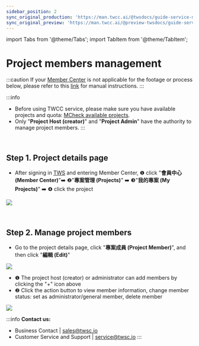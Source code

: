 ```yaml
---
sidebar_position: 2
sync_original_production: 'https://man.twcc.ai/@twsdocs/guide-service-manage-project-team-en' 
sync_original_preview: 'https://man.twcc.ai/@preview-twsdocs/guide-service-manage-project-team-en' 
---
```


import Tabs from '@theme/Tabs';
import TabItem from '@theme/TabItem';


# Project members management


:::caution
If your <ins>Member Center<i class="fa fa-question-circle fa-question-circle-for-service" aria-hidden="true"></i></ins> is not applicable for the footage or process below, please refer to this <i class="fa fa-sign-out" aria-hidden="true"></i> <ins>link</ins> for manual instructions.
:::

:::info
- Before using TWCC service, please make sure you have available projects and quota: [<ins>MCheck available projects</ins>](https://man.twcc.vip/en/docs/member/user-guides/project-management/available-projects/).
- Only "**Project Host (creator)**" and "**Project Admin**" have the authority to manage project members.
:::

<br/>


## Step 1. Project details page


- After signing in [<ins>TWS</ins>](https://tws.twcc.ai/) and entering Member Center, <span>&#10102;</span> click "**會員中心 (Member Center)**":arrow_right: <span>&#10103;</span>"**專案管理 (Projects)**" :arrow_right: <span>&#10104;</span>"**我的專案 (My Projects)**" :arrow_right: <span>&#10105;</span> click the project

![](https://cos.twcc.ai/SYS-MANUAL/uploads/upload_85549595b7679e2ab9b7067e15641d7c.png)


<br/>


## Step 2. Manage project members

- Go to the project details page, click "**專案成員 (Project Member)**", and then click "**編輯 (Edit)**"

![](https://cos.twcc.ai/SYS-MANUAL/uploads/upload_6405b1768d6310d46ab538187f856b2f.png)

-  <span>&#10102;</span> The project host (creator) or administrator can add members by clicking the "+" icon above
-  <span>&#10103;</span> Click the action button to view member information, change member status: set as administrator/general member, delete member

![](https://cos.twcc.ai/SYS-MANUAL/uploads/upload_7bf932618ff1927b76bc856782bb2b67.png)


:::info
**Contact us:**
- Business Contact | <ins><a href = "mailto: sales@twsc.io">sales@twsc.io</a></ins>
- Customer Service and Support | <ins><a href = "mailto: sales@twsc.io">service@twsc.io</a></ins>
:::